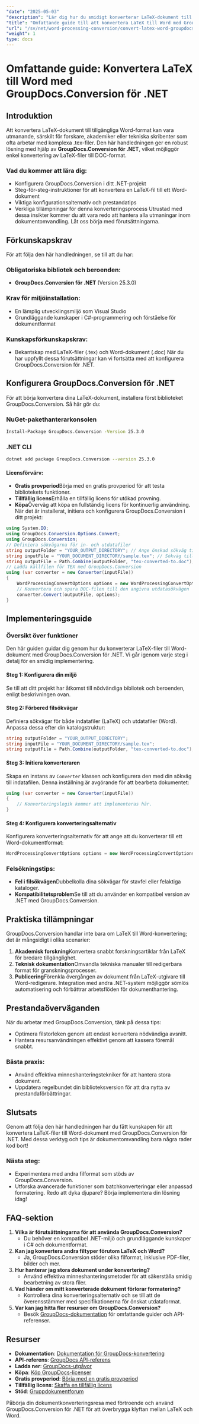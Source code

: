 ```yaml
---
"date": "2025-05-03"
"description": "Lär dig hur du smidigt konverterar LaTeX-dokument till Word med GroupDocs.Conversion för .NET. Följ steg-för-steg-instruktionerna och optimera ditt dokumentarbetsflöde."
"title": "Omfattande guide till att konvertera LaTeX till Word med GroupDocs.Conversion för .NET"
"url": "/sv/net/word-processing-conversion/convert-latex-word-groupdocs-net/"
"weight": 1
type: docs
---
```

# Omfattande guide: Konvertera LaTeX till Word med GroupDocs.Conversion för .NET
## Introduktion
Att konvertera LaTeX-dokument till tillgängliga Word-format kan vara utmanande, särskilt för forskare, akademiker eller tekniska skribenter som ofta arbetar med komplexa .tex-filer. Den här handledningen ger en robust lösning med hjälp av **GroupDocs.Conversion för .NET**, vilket möjliggör enkel konvertering av LaTeX-filer till DOC-format.
### Vad du kommer att lära dig:
- Konfigurera GroupDocs.Conversion i ditt .NET-projekt
- Steg-för-steg-instruktioner för att konvertera en LaTeX-fil till ett Word-dokument
- Viktiga konfigurationsalternativ och prestandatips
- Verkliga tillämpningar för denna konverteringsprocess
Utrustad med dessa insikter kommer du att vara redo att hantera alla utmaningar inom dokumentomvandling. Låt oss börja med förutsättningarna.
## Förkunskapskrav
För att följa den här handledningen, se till att du har:
### Obligatoriska bibliotek och beroenden:
- **GroupDocs.Conversion för .NET** (Version 25.3.0)
### Krav för miljöinstallation:
- En lämplig utvecklingsmiljö som Visual Studio
- Grundläggande kunskaper i C#-programmering och förståelse för dokumentformat
### Kunskapsförkunskapskrav:
- Bekantskap med LaTeX-filer (.tex) och Word-dokument (.doc)
När du har uppfyllt dessa förutsättningar kan vi fortsätta med att konfigurera GroupDocs.Conversion för .NET.
## Konfigurera GroupDocs.Conversion för .NET
För att börja konvertera dina LaTeX-dokument, installera först biblioteket GroupDocs.Conversion. Så här gör du:
### NuGet-pakethanterarkonsolen
```bash
Install-Package GroupDocs.Conversion -Version 25.3.0
```
### .NET CLI
```bash
dotnet add package GroupDocs.Conversion --version 25.3.0
```
#### Licensförvärv:
- **Gratis provperiod**Börja med en gratis provperiod för att testa bibliotekets funktioner.
- **Tillfällig licens**Erhålla en tillfällig licens för utökad provning.
- **Köpa**Överväg att köpa en fullständig licens för kontinuerlig användning.
När det är installerat, initiera och konfigurera GroupDocs.Conversion i ditt projekt:
```csharp
using System.IO;
using GroupDocs.Conversion.Options.Convert;
using GroupDocs.Conversion;
// Definiera sökvägarna för in- och utdatafiler
string outputFolder = "YOUR_OUTPUT_DIRECTORY"; // Ange önskad sökväg till utdatakatalogen
string inputFile = "YOUR_DOCUMENT_DIRECTORY/sample.tex"; // Sökväg till indata-.tex-filen
string outputFile = Path.Combine(outputFolder, "tex-converted-to.doc"); // Sökväg till utdatafil
// Ladda källfilen för TEX med GroupDocs.Conversion
using (var converter = new Converter(inputFile)) 
{
    WordProcessingConvertOptions options = new WordProcessingConvertOptions { Format = GroupDocs.Conversion.FileTypes.WordProcessingFileType.Doc };
    // Konvertera och spara DOC-filen till den angivna utdatasökvägen
    converter.Convert(outputFile, options);
}
```
## Implementeringsguide
### Översikt över funktioner
Den här guiden guidar dig genom hur du konverterar LaTeX-filer till Word-dokument med GroupDocs.Conversion för .NET. Vi går igenom varje steg i detalj för en smidig implementering.
#### Steg 1: Konfigurera din miljö
Se till att ditt projekt har åtkomst till nödvändiga bibliotek och beroenden, enligt beskrivningen ovan.
#### Steg 2: Förbered filsökvägar
Definiera sökvägar för både indatafiler (LaTeX) och utdatafiler (Word). Anpassa dessa efter din katalogstruktur:
```csharp
string outputFolder = "YOUR_OUTPUT_DIRECTORY";
string inputFile = "YOUR_DOCUMENT_DIRECTORY/sample.tex";
string outputFile = Path.Combine(outputFolder, "tex-converted-to.doc");
```
#### Steg 3: Initiera konverteraren
Skapa en instans av `Converter` klassen och konfigurera den med din sökväg till indatafilen. Denna inställning är avgörande för att bearbeta dokumentet:
```csharp
using (var converter = new Converter(inputFile))
{
    // Konverteringslogik kommer att implementeras här.
}
```
#### Steg 4: Konfigurera konverteringsalternativ
Konfigurera konverteringsalternativ för att ange att du konverterar till ett Word-dokumentformat:
```csharp
WordProcessingConvertOptions options = new WordProcessingConvertOptions { Format = GroupDocs.Conversion.FileTypes.WordProcessingFileType.Doc };
```
### Felsökningstips:
- **Fel i filsökvägen**Dubbelkolla dina sökvägar för stavfel eller felaktiga kataloger.
- **Kompatibilitetsproblem**Se till att du använder en kompatibel version av .NET med GroupDocs.Conversion.
## Praktiska tillämpningar
GroupDocs.Conversion handlar inte bara om LaTeX till Word-konvertering; det är mångsidigt i olika scenarier:
1. **Akademisk forskning**Konvertera snabbt forskningsartiklar från LaTeX för bredare tillgänglighet.
2. **Teknisk dokumentation**Omvandla tekniska manualer till redigerbara format för granskningsprocesser.
3. **Publicering**Förenkla övergången av dokument från LaTeX-utgivare till Word-redigerare.
Integration med andra .NET-system möjliggör sömlös automatisering och förbättrar arbetsflöden för dokumenthantering.
## Prestandaöverväganden
När du arbetar med GroupDocs.Conversion, tänk på dessa tips:
- Optimera filstorleken genom att endast konvertera nödvändiga avsnitt.
- Hantera resursanvändningen effektivt genom att kassera föremål snabbt.
### Bästa praxis:
- Använd effektiva minneshanteringstekniker för att hantera stora dokument.
- Uppdatera regelbundet din biblioteksversion för att dra nytta av prestandaförbättringar.
## Slutsats
Genom att följa den här handledningen har du fått kunskapen för att konvertera LaTeX-filer till Word-dokument med GroupDocs.Conversion för .NET. Med dessa verktyg och tips är dokumentomvandling bara några rader kod bort!
### Nästa steg:
- Experimentera med andra filformat som stöds av GroupDocs.Conversion.
- Utforska avancerade funktioner som batchkonverteringar eller anpassad formatering.
Redo att dyka djupare? Börja implementera din lösning idag!
## FAQ-sektion
1. **Vilka är förutsättningarna för att använda GroupDocs.Conversion?**
   - Du behöver en kompatibel .NET-miljö och grundläggande kunskaper i C# och dokumentformat.
2. **Kan jag konvertera andra filtyper förutom LaTeX och Word?**
   - Ja, GroupDocs.Conversion stöder olika filformat, inklusive PDF-filer, bilder och mer.
3. **Hur hanterar jag stora dokument under konvertering?**
   - Använd effektiva minneshanteringsmetoder för att säkerställa smidig bearbetning av stora filer.
4. **Vad händer om mitt konverterade dokument förlorar formatering?**
   - Kontrollera dina konverteringsalternativ och se till att de överensstämmer med specifikationerna för önskat utdataformat.
5. **Var kan jag hitta fler resurser om GroupDocs.Conversion?**
   - Besök [GroupDocs-dokumentation](https://docs.groupdocs.com/conversion/net/) för omfattande guider och API-referenser.
## Resurser
- **Dokumentation**: [Dokumentation för GroupDocs-konvertering](https://docs.groupdocs.com/conversion/net/)
- **API-referens**: [GroupDocs API-referens](https://reference.groupdocs.com/conversion/net/)
- **Ladda ner**: [GroupDocs-utgåvor](https://releases.groupdocs.com/conversion/net/)
- **Köpa**: [Köp GroupDocs-licenser](https://purchase.groupdocs.com/buy)
- **Gratis provperiod**: [Börja med en gratis provperiod](https://releases.groupdocs.com/conversion/net/)
- **Tillfällig licens**: [Skaffa en tillfällig licens](https://purchase.groupdocs.com/temporary-license/)
- **Stöd**: [Gruppdokumentforum](https://forum.groupdocs.com/c/conversion/10)

Påbörja din dokumentkonverteringsresa med förtroende och använd GroupDocs.Conversion för .NET för att överbrygga klyftan mellan LaTeX och Word.